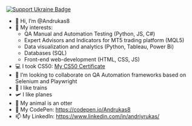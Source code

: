 [![Support Ukraine Badge](https://bit.ly/support-ukraine-now)](https://github.com/support-ukraine/support-ukraine)

- 👋 Hi, I’m @Andrukas8
- 👀 My interests:
  - QA Manual and Automation Testing (Python, JS, C#)
  - Expert Advisors and Indicators for MT5 trading platform (MQL5)
  - Data visualization and analytics (Python, Tableau, Power Bi)
  - Databases (SQL)
  - Front-end web-development (HTML, CSS, JS)
- 💻 I took CS50: <a href="https://certificates.cs50.io/bed77769-3ee7-4b72-a3de-fd05af2036ea.pdf?size=letter" target="_blank">My CS50 Certificate</a>
- 💞️ I’m looking to collaborate on QA Automation frameworks based on Selenium and Playwright
- 🚂 I like trains
- 🛩️ I like planes
- 🦦 My animal is an otter
- 📂 My CodePen: <a href="https://codepen.io/Andrukas8" target="_blank">https://codepen.io/Andrukas8</a>
- 📫 My LinkedIn: <a href="https://www.linkedin.com/in/andriyrukas/" target="_blank">https://www.linkedin.com/in/andriyrukas/</a>

<!---
Andrukas8/Andrukas8 is a ✨ special ✨ repository because its `README.md` (this file) appears on your GitHub profile.
You can click the Preview link to take a look at your changes.
--->
